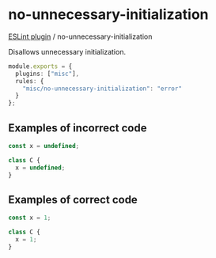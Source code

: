 # no-unnecessary-initialization

[ESLint plugin](https://ilyub.github.io/eslint-plugin-misc/) / no-unnecessary-initialization

Disallows unnecessary initialization.

```ts
module.exports = {
  plugins: ["misc"],
  rules: {
    "misc/no-unnecessary-initialization": "error"
  }
};
```

## Examples of incorrect code

```ts
const x = undefined;

class C {
  x = undefined;
}
```

## Examples of correct code

```ts
const x = 1;

class C {
  x = 1;
}
```
